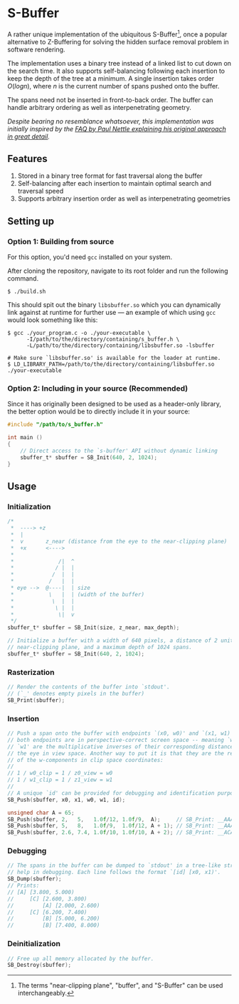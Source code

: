 # S-Buffer

A rather unique implementation of the ubiquitous S-Buffer[^1], once a popular
alternative to Z-Buffering for solving the hidden surface removal problem in
software rendering.

The implementation uses a binary tree instead of a linked list to cut down on
the search time. It also supports self-balancing following each insertion to
keep the depth of the tree at a minimum. A single insertion takes order
$O(log n)$, where $n$ is the current number of spans pushed onto the buffer.

The spans need not be inserted in front-to-back order. The buffer can handle
arbitrary ordering as well as interpenetrating geometry.

_Despite bearing no resemblance whatsoever, this implementation was initially
inspired by the [FAQ by Paul Nettle explaining his original approach in great
detail](https://www.gamedev.net/articles/programming/graphics/s-buffer-faq-r668/)._

## Features

1. Stored in a binary tree format for fast traversal along the buffer
2. Self-balancing after each insertion to maintain optimal search and traversal
   speed
3. Supports arbitrary insertion order as well as interpenetrating geometries

## Setting up

### Option 1: Building from source

For this option, you'd need `gcc` installed on your system.

After cloning the repository, navigate to its root folder and run the following
command.

```shell
$ ./build.sh
```

This should spit out the binary `libsbuffer.so` which you can dynamically link
against at runtime for further use — an example of which using `gcc` would look
something like this:

```shell
$ gcc ./your_program.c -o ./your-executable \
      -I/path/to/the/directory/containing/s_buffer.h \
      -L/path/to/the/directory/containing/libsbuffer.so -lsbuffer

# Make sure `libsbuffer.so' is available for the loader at runtime.
$ LD_LIBRARY_PATH=/path/to/the/directory/containing/libsbuffer.so ./your-executable
```

### Option 2: Including in your source (Recommended)

Since it has originally been designed to be used as a header-only library, the
better option would be to directly include it in your source:

```c
#include "/path/to/s_buffer.h"

int main ()
{
    // Direct access to the `s-buffer' API without dynamic linking
    sbuffer_t* sbuffer = SB_Init(640, 2, 1024);
}
```

## Usage

### Initialization

```c
/*
 *  ----> +z
 *  |
 *  v       z_near (distance from the eye to the near-clipping plane)
 *  +x      <---->
 *
 *              /|  ^
 *             / |  |
 *            /  |  |
 *           /   |  |
 * eye -->  @----|  | size
 *           \   |  | (width of the buffer)
 *            \  |  |
 *             \ |  |
 *              \|  v
 */
sbuffer_t* sbuffer = SB_Init(size, z_near, max_depth);

// Initialize a buffer with a width of 640 pixels, a distance of 2 units to the
// near-clipping plane, and a maximum depth of 1024 spans.
sbuffer_t* sbuffer = SB_Init(640, 2, 1024);
```

### Rasterization

```c
// Render the contents of the buffer into `stdout'.
// (`_' denotes empty pixels in the buffer)
SB_Print(sbuffer);
```

### Insertion

```c
// Push a span onto the buffer with endpoints `(x0, w0)' and `(x1, w1)' where
// both endpoints are in perspective-correct screen space -- meaning `w0' and
// `w1' are the multiplicative inverses of their corresponding distances from
// the eye in view space. Another way to put it is that they are the reciprocals
// of the w-components in clip space coordinates:
//
// 1 / w0_clip = 1 / z0_view = w0
// 1 / w1_clip = 1 / z1_view = w1
//
// A unique `id' can be provided for debugging and identification purposes.
SB_Push(sbuffer, x0, x1, w0, w1, id);

unsigned char A = 65;
SB_Push(sbuffer, 2,   5,   1.0f/12, 1.0f/9,  A);     // SB_Print: __AAA_____
SB_Push(sbuffer, 5,   8,   1.0f/9,  1.0f/12, A + 1); // SB_Print: __AAABBB__
SB_Push(sbuffer, 2.6, 7.4, 1.0f/10, 1.0f/10, A + 2); // SB_Print: __ACABCB__
```

### Debugging

```c
// The spans in the buffer can be dumped to `stdout' in a tree-like structure to
// help in debugging. Each line follows the format `[id] [x0, x1)'.
SB_Dump(sbuffer);
// Prints:
// [A] [3.800, 5.000)
//     [C] [2.600, 3.800)
//         [A] [2.000, 2.600)
//     [C] [6.200, 7.400)
//         [B] [5.000, 6.200)
//         [B] [7.400, 8.000)
```

### Deinitialization

```c
// Free up all memory allocated by the buffer.
SB_Destroy(sbuffer);
```

[^1]: The terms "near-clipping plane", "buffer", and "S-Buffer" can be used
      interchangeably.
